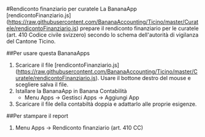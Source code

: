 #Rendiconto finanziario per curatele
La BananaApp [rendicontoFinanziario.js] (https://raw.githubusercontent.com/BananaAccounting/Ticino/master/Curatele/rendicontoFinanziario.js) prepare il rendiconto finanziario per le curatele (art. 410 Codice civile svizzero) secondo lo schema dell'autorità di vigilanza del Cantone Ticino.

##Per usare questa BananaApps 

1. Scaricare il file [rendicontoFinanziario.js]  (https://raw.githubusercontent.com/BananaAccounting/Ticino/master/Curatele/rendicontoFinanziario.js). Usare il bottone destro del mouse e scegliere salva il file. 
2. Istallare la BananaApp in Banana Contabilità
   * Menu Apps -> Gestisci Apps -> Aggiungi App
3. Scaricare il file della contabiltà doppia e adattarlo alle proprie esigenze. 

##Per stampare il report 
1. Menu Apps -> Rendiconto finanziario (art. 410 CC)
